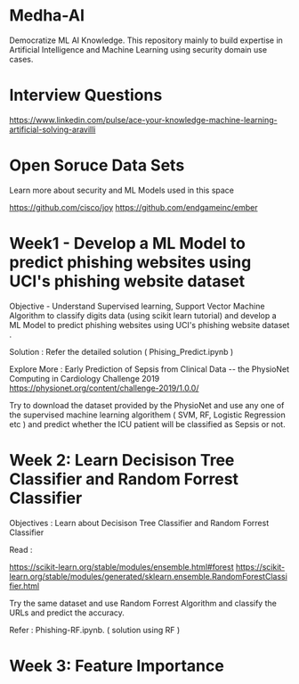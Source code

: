 # Medha-AI

Democratize ML AI Knowledge.  This repository mainly to build expertise in Artificial Intelligence and Machine Learning using security domain use cases.

# Interview Questions 

https://www.linkedin.com/pulse/ace-your-knowledge-machine-learning-artificial-solving-aravilli  

# Open Soruce Data Sets 
Learn more about security and ML Models used in this space 

https://github.com/cisco/joy 
https://github.com/endgameinc/ember

# Week1 - Develop a ML Model to predict phishing websites using UCI's phishing website dataset

Objective -   Understand Supervised learning, Support Vector Machine Algorithm to classify digits data (using scikit learn tutorial) and develop a ML Model to predict phishing websites using UCI's phishing website dataset .  

Solution :  Refer the detailed solution ( Phising_Predict.ipynb )

Explore More :  Early Prediction of Sepsis from Clinical Data -- the PhysioNet Computing in Cardiology Challenge 2019
https://physionet.org/content/challenge-2019/1.0.0/ 

Try to download the dataset provided by the PhysioNet and use any one of the supervised machine learning algorithem ( SVM, RF, Logistic Regression etc ) and predict whether the ICU patient will be classified as Sepsis or not. 

# Week 2:  Learn  Decisison Tree Classifier and Random Forrest Classifier 

Objectives : Learn about Decisison Tree Classifier and Random Forrest Classifier

Read :

https://scikit-learn.org/stable/modules/ensemble.html#forest https://scikit-learn.org/stable/modules/generated/sklearn.ensemble.RandomForestClassifier.html

Try the same dataset and use Random Forrest Algorithm and classify the URLs and predict the accuracy.

Refer : Phishing-RF.ipynb. ( solution using RF )

# Week 3:  Feature Importance 






